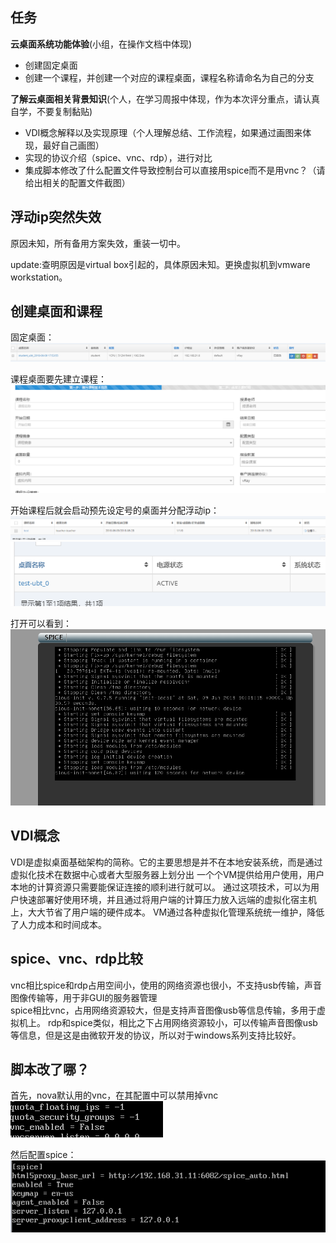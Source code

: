 ## 任务
**云桌面系统功能体验**(小组，在操作文档中体现)
- 创建固定桌面
- 创建一个课程，并创建一个对应的课程桌面，课程名称请命名为自己的分支

**了解云桌面相关背景知识**(个人，在学习周报中体现，作为本次评分重点，请认真自学，不要复制黏贴)
- VDI概念解释以及实现原理（个人理解总结、工作流程，如果通过画图来体现，最好自己画图）
- 实现的协议介绍（spice、vnc、rdp），进行对比
- 集成脚本修改了什么配置文件导致控制台可以直接用spice而不是用vnc？（请给出相关的配置文件截图）



## 浮动ip突然失效
原因未知，所有备用方案失效，重装一切中。   

update:查明原因是virtual box引起的，具体原因未知。更换虚拟机到vmware workstation。   


## 创建桌面和课程


固定桌面：
![1](https://github.com/CourseCloudDesktop/cloudDesktop/raw/kek-develop/task5/pic/q1.PNG)

课程桌面要先建立课程： 
![1](https://github.com/CourseCloudDesktop/cloudDesktop/raw/kek-develop/task5/pic/q0.PNG)

开始课程后就会启动预先设定号的桌面并分配浮动ip：  
![1](https://github.com/CourseCloudDesktop/cloudDesktop/raw/kek-develop/task5/pic/q2.PNG)
![1](https://github.com/CourseCloudDesktop/cloudDesktop/raw/kek-develop/task5/pic/q3.PNG)

打开可以看到：  
![1](https://github.com/CourseCloudDesktop/cloudDesktop/raw/kek-develop/task5/pic/q4.PNG)

## VDI概念

VDI是虚拟桌面基础架构的简称。它的主要思想是并不在本地安装系统，而是通过虚拟化技术在数据中心或者大型服务器上划分出
一个个VM提供给用户使用，用户本地的计算资源只需要能保证连接的顺利进行就可以。
通过这项技术，可以为用户快速部署好使用环境，并且通过将用户端的计算压力放入远端的虚拟化宿主机上，大大节省了用户端的硬件成本。
VM通过各种虚拟化管理系统统一维护，降低了人力成本和时间成本。


## spice、vnc、rdp比较

vnc相比spice和rdp占用空间小，使用的网络资源也很小，不支持usb传输，声音图像传输等，用于非GUI的服务器管理  
spice相比vnc，占用网络资源较大，但是支持声音图像usb等信息传输，多用于虚拟机上。
rdp和spice类似，相比之下占用网络资源较小，可以传输声音图像usb等信息，但是这是由微软开发的协议，所以对于windows系列支持比较好。

## 脚本改了哪？ 
首先，nova默认用的vnc，在其配置中可以禁用掉vnc  
![1](https://github.com/CourseCloudDesktop/cloudDesktop/raw/kek-develop/task5/pic/q5.PNG)

然后配置spice：  
![1](https://github.com/CourseCloudDesktop/cloudDesktop/raw/kek-develop/task5/pic/q6.PNG)
